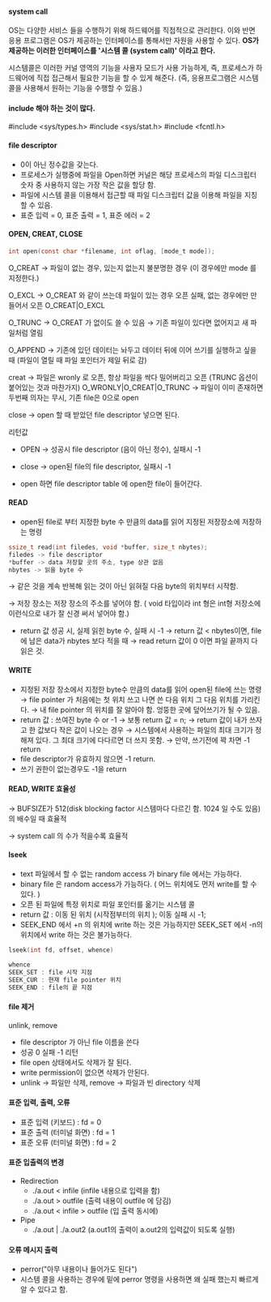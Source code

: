 
#### system call
OS는 다양한 서비스 들을 수행하기 위해 하드웨어를 직접적으로 관리한다. 이와 반면 응용 프로그램은 OS가 제공하는 인터페이스를 통해서만 자원을 사용할 수 있다. **OS가 제공하는 이러한 인터페이스를 '시스템 콜 (system call)' 이라고 한다.**

시스템콜은 이러한 커널 영역의 기능을 사용자 모드가 사용 가능하게, 즉, 프로세스가 하드웨어에 직접 접근해서 필요한 기능을 할 수 있게 해준다. (즉, 응용프로그램은 시스템 콜을 사용해서 원하는 기능을 수행할 수 있음.)
#### include 해야 하는 것이 많다.

#include <sys/types.h> #include <sys/stat.h> #include <fcntl.h>

#### file descriptor
- 0이 아닌 정수값을 갖는다.
- 프로세스가 실행중에 파일을 Open하면 커널은 해당 프로세스의 파일 디스크립터 숫자 중 사용하지 않는 가장 작은 값을 할당 함.
- 파일에 시스템 콜을 이용해서 접근할 때 파일 디스크립터 값을 이용해 파일을 지칭할 수 있음.
- 표준 입력 = 0, 표준 출력 = 1, 표준 에러 = 2
#### OPEN, CREAT, CLOSE
```c
int open(const char *filename, int oflag, [mode_t mode]);
```

O_CREAT → 파일이 없는 경우, 있는지 없는지 불분명한 경우 (이 경우에만 mode 를 지정한다.)

O_EXCL → O_CREAT 와 같이 쓰는데 파일이 있는 경우 오픈 실패, 없는 경우에만 만들어서 오픈
O_CREAT|O_EXCL

O_TRUNC → O_CREAT 가 없이도 쓸 수 있음 → 기존 파일이 있다면 없어지고 새 파일처럼 열림

O_APPEND → 기존에 있던 데이터는 놔두고 데이터 뒤에 이어 쓰기를 실행하고 싶을 때 (파일이 열릴 때 파일 포인터가 제일 뒤로 감)

creat → 파일은 wronly 로 오픈, 항상 파일을 싹다 밀어버리고 오픈 (TRUNC 옵션이 붙어있는 것과 마찬가지) O_WRONLY|O_CREAT|O_TRUNC
-> 파일이 이미 존재하면 두번째 의자는 무시, 기존 file은 0으로 open

close → open 할 때 받았던 file descriptor 넣으면 된다.

리턴값
- OPEN -> 성공시 file descriptor (음이 아닌 정수), 실패시 -1
- close -> open된 file의 file descriptor, 실패시 -1

- open 하면 file descriptor table 에 open한 file이 들어간다.
#### READ
- open된 file로 부터 지정한 byte 수 만큼의 data를 읽어 지정된 저장장소에 저장하는 명령
```c
ssize_t read(int filedes, void *buffer, size_t nbytes);
filedes -> file descriptor
*buffer -> data 저장할 곳의 주소, type 상관 없음
nbytes -> 읽을 byte 수
```
→ 같은 것을 계속 반복해 읽는 것이 아닌 읽혀질 다음 byte의 위치부터 시작함.

→ 저장 장소는 저장 장소의 주소를 넣어야 함. ( void 타입이라 int 형은 int형 저장소에 이런식으로 내가 잘 신경 써서 넣어야 함.)

- return 값 성공 시, 실제 읽힌 byte 수, 실패 시 -1
→ return 값 < nbytes이면, file에 남은 data가 nbytes 보다 적을 때
→ read return 값이 0 이면 파일 끝까지 다 읽은 것.

#### WRITE
- 지정된 저장 장소에서 지정한 byte수 만큼의 data를 읽어 open된 file에 쓰는 명령
→ file pointer 가 처음에는 첫 위치 쓰고 나면 쓴 다음 위치 그 다음 위치를 가리킨다.
→ 내 file pointer 의 위치를 잘 알아야 함. 엉뚱한 곳에 덮어쓰기가 될 수 있음.
- return 값 : 쓰여진 byte 수 or -1
→ 보통 return 값 = n;
→ return 값이 내가 쓰자고 한 값보다 작은 값이 나오는 경우 → 시스템에서 사용하는 파일의 최대 크기가 정해져 있다. 그 최대 크기에 다다르면 더 쓰지 못함.
	→ 만약, 쓰기전에 꽉 차면 -1 return
- file descriptor가 유효하지 않으면 -1 return.
- 쓰기 권한이 없는경우도 -1을 return

#### READ, WRITE 효율성
→ BUFSIZE가 512(disk blocking factor 시스템마다 다르긴 함. 1024 일 수도 있음)의 배수일 때 효율적

→ system call 의 수가 적을수록 효율적
#### lseek
- text 파일에서 할 수 없는 random access 가 binary file 에서는 가능하다.
- binary file 은 random access가 가능하다. ( 어느 위치에도 먼저 write를 할 수 있다. )
- 오픈 된 파일에 특정 위치로 파일 포인터를 옮기는 시스템 콜
- return 값 : 이동 된 위치 (시작점부터의 위치 ); 이동 실패 시 -1;
- SEEK_END 에서 +n 의 위치에 write 하는 것은 가능하지만 SEEK_SET 에서 -n의 위치에서 write 하는 것은 불가능하다.
```c
lseek(int fd, offset, whence)

whence
SEEK_SET : file 시작 지점
SEEK_CUR : 현재 file pointer 위치
SEEK_END : file의 끝 지점
```
#### file 제거
unlink, remove
- file descriptor 가 아닌 file 이름을 쓴다
- 성공 0 실패 -1 리턴
- file open 상태에서도 삭제가 잘 된다.
- write permission이 없으면 삭제가 안된다.
- unlink -> 파일만 삭제,  remove -> 파일과 빈 directory 삭제
#### 표준 입력, 출력, 오류
- 표준 입력 (키보드) : fd = 0
- 표준 출력 (터미널 화면) : fd = 1
- 표준 오류 (터미널 화면) : fd = 2
#### 표준 입출력의 변경
- Redirection
	- ./a.out < infile (infile 내용으로 입력을 함)
	- ./a.out > outfile (출력 내용이 outfile 에 담김)
	- ./a.out < infile > outfile (입 출력 동시에)
- Pipe
	- ./a.out | ./a.out2  (a.out1의 출력이 a.out2의 입력값이 되도록 실행) 
#### 오류 메시지 출력
- perror("아무 내용이나 들어가도 된다")
- 시스템 콜을 사용하는 경우에 밑에 perror 명령을 사용하면 왜 실패 했는지 빠르게 알 수 있다고 함.